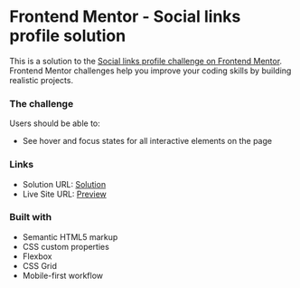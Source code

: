 # Frontend Mentor - Social links profile solution

This is a solution to the [Social links profile challenge on Frontend Mentor](https://www.frontendmentor.io/challenges/social-links-profile-UG32l9m6dQ). Frontend Mentor challenges help you improve your coding skills by building realistic projects. 

### The challenge

Users should be able to:

- See hover and focus states for all interactive elements on the page

### Links

- Solution URL: [Solution](https://github.com/rohantayal/social-links-profile-main)
- Live Site URL: [Preview](https://rohantayal.github.io/social-links-profile-main/)

### Built with

- Semantic HTML5 markup
- CSS custom properties
- Flexbox
- CSS Grid
- Mobile-first workflow
